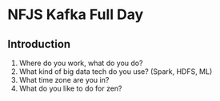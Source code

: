 # NFJS Kafka Full Day

## Introduction

1. Where do you work, what do you do?
2. What kind of big data tech do you use? (Spark, HDFS, ML)
3. What time zone are you in?
4. What do you like to do for zen? 

